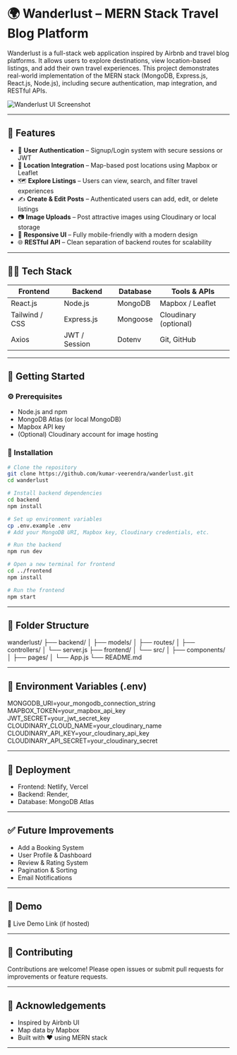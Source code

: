 # 🌍 Wanderlust – MERN Stack Travel Blog Platform

Wanderlust is a full-stack web application inspired by Airbnb and travel blog platforms. It allows users to explore destinations, view location-based listings, and add their own travel experiences. This project demonstrates real-world implementation of the MERN stack (MongoDB, Express.js, React.js, Node.js), including secure authentication, map integration, and RESTful APIs.

![Wanderlust UI Screenshot](https://your-screenshot-link-if-available.com)

---

## 🚀 Features

- 🔐 **User Authentication** – Signup/Login system with secure sessions or JWT
- 📌 **Location Integration** – Map-based post locations using Mapbox or Leaflet
- 🗺️ **Explore Listings** – Users can view, search, and filter travel experiences
- ✍️ **Create & Edit Posts** – Authenticated users can add, edit, or delete listings
- 📷 **Image Uploads** – Post attractive images using Cloudinary or local storage
- 📱 **Responsive UI** – Fully mobile-friendly with a modern design
- 🌐 **RESTful API** – Clean separation of backend routes for scalability

---

## 🧑‍💻 Tech Stack

| Frontend  | Backend       | Database | Tools & APIs           |
|-----------|---------------|----------|-------------------------|
| React.js  | Node.js       | MongoDB  | Mapbox / Leaflet        |
| Tailwind / CSS | Express.js | Mongoose | Cloudinary (optional)   |
| Axios     | JWT / Session | Dotenv   | Git, GitHub             |

---

## 🏁 Getting Started

### ⚙️ Prerequisites

- Node.js and npm
- MongoDB Atlas (or local MongoDB)
- Mapbox API key
- (Optional) Cloudinary account for image hosting

### 🔧 Installation

```bash
# Clone the repository
git clone https://github.com/kumar-veerendra/wanderlust.git
cd wanderlust

# Install backend dependencies
cd backend
npm install

# Set up environment variables
cp .env.example .env
# Add your MongoDB URI, Mapbox key, Cloudinary credentials, etc.

# Run the backend
npm run dev

# Open a new terminal for frontend
cd ../frontend
npm install

# Run the frontend
npm start
```

---

## 📁 Folder Structure

wanderlust/
├── backend/
│ ├── models/
│ ├── routes/
│ ├── controllers/
│ └── server.js
├── frontend/
│ └── src/
│ ├── components/
│ ├── pages/
│ └── App.js
└── README.md


---

## 🔐 Environment Variables (.env)
MONGODB_URI=your_mongodb_connection_string
MAPBOX_TOKEN=your_mapbox_api_key
JWT_SECRET=your_jwt_secret_key
CLOUDINARY_CLOUD_NAME=your_cloudinary_name
CLOUDINARY_API_KEY=your_cloudinary_api_key
CLOUDINARY_API_SECRET=your_cloudinary_secret

---

## 🚀 Deployment
- Frontend: Netlify, Vercel
- Backend: Render, 
- Database: MongoDB Atlas

---

## ✅ Future Improvements
- Add a Booking System
- User Profile & Dashboard
- Review & Rating System
- Pagination & Sorting
- Email Notifications

---

## 📸 Demo
🔗 Live Demo Link (if hosted)

---

## 🤝 Contributing
Contributions are welcome! Please open issues or submit pull requests for improvements or feature requests.

---

## 🙌 Acknowledgements
- Inspired by Airbnb UI
- Map data by Mapbox
- Built with ❤️ using MERN stack

---

